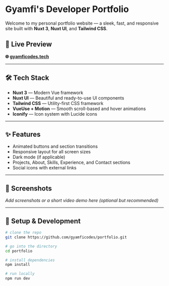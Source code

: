 # Gyamfi's Developer Portfolio

Welcome to my personal portfolio website — a sleek, fast, and responsive site built with **Nuxt 3**, **Nuxt UI**, and **Tailwind CSS**.

## 🔗 Live Preview

**🌐 [gyamficodes.tech](https://gyamficodes.tech)**

---

## 🛠 Tech Stack

- **Nuxt 3** — Modern Vue framework
- **Nuxt UI** — Beautiful and ready-to-use UI components
- **Tailwind CSS** — Utility-first CSS framework
- **VueUse + Motion** — Smooth scroll-based and hover animations
- **Iconify** — Icon system with Lucide icons

---

## ✨ Features

- Animated buttons and section transitions
- Responsive layout for all screen sizes
- Dark mode (if applicable)
- Projects, About, Skills, Experience, and Contact sections
- Social icons with external links

---

## 📸 Screenshots

_Add screenshots or a short video demo here (optional but recommended)_

---

## 🚀 Setup & Development

```bash
# clone the repo
git clone https://github.com/gyamficodes/portfolio.git

# go into the directory
cd portfolio

# install dependencies
npm install

# run locally
npm run dev
```
